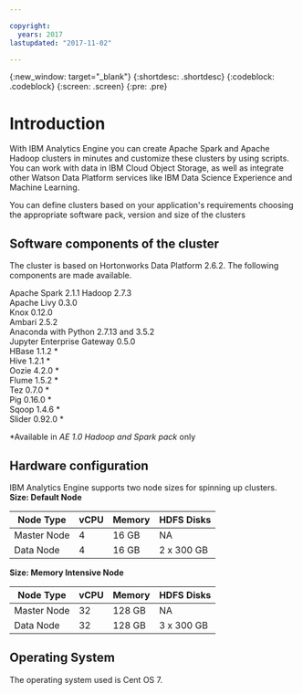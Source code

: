 ```yaml
---

copyright:
  years: 2017
lastupdated: "2017-11-02"

---
```


<!-- Attribute definitions -->
{:new_window: target="_blank"}
{:shortdesc: .shortdesc}
{:codeblock: .codeblock}
{:screen: .screen}
{:pre: .pre}

# Introduction
With IBM Analytics Engine you can create Apache Spark and Apache Hadoop clusters in minutes and customize these clusters by using scripts. You can work with data in IBM Cloud Object Storage, as well as integrate other Watson Data Platform services like IBM Data Science Experience and Machine Learning.

You can define clusters based on your application's requirements choosing the appropriate software pack, version and size of the clusters

## Software components of the cluster
The cluster is based on Hortonworks Data Platform 2.6.2. The following components are made available.

Apache Spark 2.1.1
Hadoop 2.7.3<br>
Apache Livy 0.3.0<br>
Knox 0.12.0<br>
Ambari 2.5.2<br>
Anaconda with Python 2.7.13 and 3.5.2 <br>
Jupyter Enterprise Gateway 0.5.0 <br>
HBase 1.1.2 &#42; <br>
Hive 1.2.1 &#42;<br>
Oozie 4.2.0 &#42;<br>
Flume 1.5.2 &#42; <br>
Tez 0.7.0 &#42; <br>
Pig 0.16.0 &#42; <br>
Sqoop 1.4.6 &#42; <br>
Slider 0.92.0 &#42; <br>

&#42;Available in _AE 1.0 Hadoop and Spark pack_ only

## Hardware configuration

IBM Analytics Engine supports two node sizes for spinning up clusters.<br>
**Size: Default Node**

| Node Type | vCPU | Memory | HDFS Disks |
|---------|------------|-----------|-----------|
| Master Node | 4| 16 GB | NA |
| Data Node | 4| 16 GB | 2 x 300 GB |

**Size: Memory Intensive Node**

| Node Type | vCPU | Memory | HDFS Disks |
|---------|------------|-----------|-----------|
| Master Node | 32| 128 GB | NA |
| Data Node | 32| 128 GB | 3 x 300 GB |

## Operating System
The operating system used is Cent OS 7.
